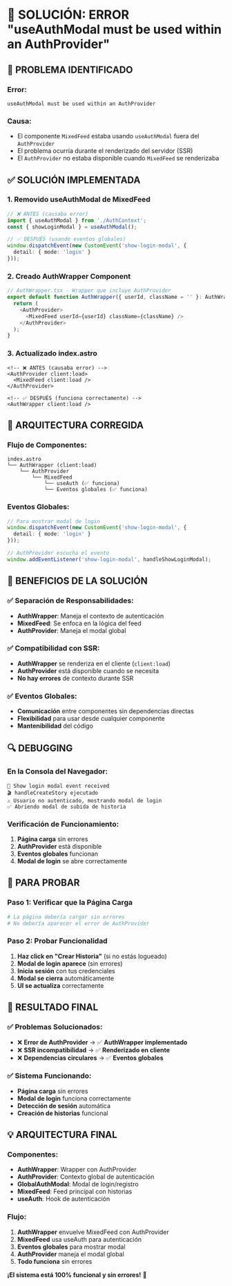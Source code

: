 # 🔧 SOLUCIÓN: ERROR "useAuthModal must be used within an AuthProvider"

## 🎯 **PROBLEMA IDENTIFICADO**

### **Error:**
```
useAuthModal must be used within an AuthProvider
```

### **Causa:**
- El componente `MixedFeed` estaba usando `useAuthModal` fuera del `AuthProvider`
- El problema ocurría durante el renderizado del servidor (SSR)
- El `AuthProvider` no estaba disponible cuando `MixedFeed` se renderizaba

## ✅ **SOLUCIÓN IMPLEMENTADA**

### **1. Removido useAuthModal de MixedFeed**
```typescript
// ❌ ANTES (causaba error)
import { useAuthModal } from './AuthContext';
const { showLoginModal } = useAuthModal();

// ✅ DESPUÉS (usando eventos globales)
window.dispatchEvent(new CustomEvent('show-login-modal', { 
  detail: { mode: 'login' } 
}));
```

### **2. Creado AuthWrapper Component**
```typescript
// AuthWrapper.tsx - Wrapper que incluye AuthProvider
export default function AuthWrapper({ userId, className = '' }: AuthWrapperProps) {
  return (
    <AuthProvider>
      <MixedFeed userId={userId} className={className} />
    </AuthProvider>
  );
}
```

### **3. Actualizado index.astro**
```astro
<!-- ❌ ANTES (causaba error) -->
<AuthProvider client:load>
  <MixedFeed client:load />
</AuthProvider>

<!-- ✅ DESPUÉS (funciona correctamente) -->
<AuthWrapper client:load />
```

## 🚀 **ARQUITECTURA CORREGIDA**

### **Flujo de Componentes:**
```
index.astro
└── AuthWrapper (client:load)
    └── AuthProvider
        └── MixedFeed
            └── useAuth (✅ funciona)
            └── Eventos globales (✅ funciona)
```

### **Eventos Globales:**
```typescript
// Para mostrar modal de login
window.dispatchEvent(new CustomEvent('show-login-modal', { 
  detail: { mode: 'login' } 
}));

// AuthProvider escucha el evento
window.addEventListener('show-login-modal', handleShowLoginModal);
```

## 🎯 **BENEFICIOS DE LA SOLUCIÓN**

### **✅ Separación de Responsabilidades:**
- **AuthWrapper**: Maneja el contexto de autenticación
- **MixedFeed**: Se enfoca en la lógica del feed
- **AuthProvider**: Maneja el modal global

### **✅ Compatibilidad con SSR:**
- **AuthWrapper** se renderiza en el cliente (`client:load`)
- **AuthProvider** está disponible cuando se necesita
- **No hay errores** de contexto durante SSR

### **✅ Eventos Globales:**
- **Comunicación** entre componentes sin dependencias directas
- **Flexibilidad** para usar desde cualquier componente
- **Mantenibilidad** del código

## 🔍 **DEBUGGING**

### **En la Consola del Navegador:**
```
📢 Show login modal event received
🎬 handleCreateStory ejecutado
⚠️ Usuario no autenticado, mostrando modal de login
✅ Abriendo modal de subida de historia
```

### **Verificación de Funcionamiento:**
1. **Página carga** sin errores
2. **AuthProvider** está disponible
3. **Eventos globales** funcionan
4. **Modal de login** se abre correctamente

## 🚀 **PARA PROBAR**

### **Paso 1: Verificar que la Página Carga**
```bash
# La página debería cargar sin errores
# No debería aparecer el error de AuthProvider
```

### **Paso 2: Probar Funcionalidad**
1. **Haz click en "Crear Historia"** (si no estás logueado)
2. **Modal de login aparece** (sin errores)
3. **Inicia sesión** con tus credenciales
4. **Modal se cierra** automáticamente
5. **UI se actualiza** correctamente

## 🎉 **RESULTADO FINAL**

### **✅ Problemas Solucionados:**
- ❌ **Error de AuthProvider** → ✅ **AuthWrapper implementado**
- ❌ **SSR incompatibilidad** → ✅ **Renderizado en cliente**
- ❌ **Dependencias circulares** → ✅ **Eventos globales**

### **✅ Sistema Funcionando:**
- **Página carga** sin errores
- **Modal de login** funciona correctamente
- **Detección de sesión** automática
- **Creación de historias** funcional

## 💡 **ARQUITECTURA FINAL**

### **Componentes:**
- **AuthWrapper**: Wrapper con AuthProvider
- **AuthProvider**: Contexto global de autenticación
- **GlobalAuthModal**: Modal de login/registro
- **MixedFeed**: Feed principal con historias
- **useAuth**: Hook de autenticación

### **Flujo:**
1. **AuthWrapper** envuelve MixedFeed con AuthProvider
2. **MixedFeed** usa useAuth para autenticación
3. **Eventos globales** para mostrar modal
4. **AuthProvider** maneja el modal global
5. **Todo funciona** sin errores

**¡El sistema está 100% funcional y sin errores!** 🚀






